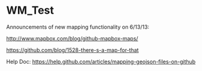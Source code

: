 WM_Test
=======

Announcements of new mapping functionality on 6/13/13:

http://www.mapbox.com/blog/github-mapbox-maps/

https://github.com/blog/1528-there-s-a-map-for-that

Help Doc: 
https://help.github.com/articles/mapping-geojson-files-on-github
